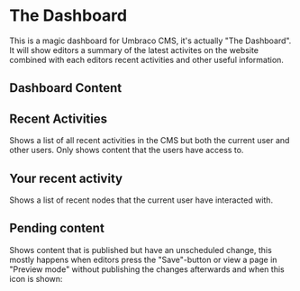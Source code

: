 ﻿# The Dashboard
This is a magic dashboard for Umbraco CMS, it's actually "The Dashboard". It will show editors a summary of the latest activites on the website combined with each editors recent activities and other useful information.

## Dashboard Content

## Recent Activities
Shows a list of all recent activities in the CMS but both the current user and other users. Only shows content that the users have access to.

## Your recent activity
Shows a list of recent nodes that the current user have interacted with.

## Pending content
Shows content that is published but have an unscheduled change, this mostly happens when editors press the "Save"-button or view a page in "Preview mode" without publishing the changes afterwards and when this icon is shown: 
